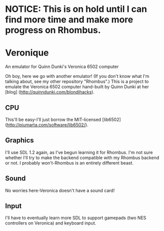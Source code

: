 # NOTICE: This is on hold until I can find more time and make more progress on Rhombus.

# Veronique
An emulator for Quinn Dunki's Veronica 6502 computer

Oh boy, here we go with another emulator! (If you don't know what I'm talking about, see my other repository "Rhombus".)
This is a project to emulate the Veronica 6502 computer hand-built by Quinn Dunki at her [blog] (http://quinndunki.com/blondihacks).

## CPU
This'll be easy-I'll just borrow the MIT-licensed [lib6502] (http://piumarta.com/software/lib6502/).

## Graphics
I'll use SDL 1.2 again, as I've begun learning it for Rhombus. I'm not sure whether I'll try to make the backend compatible with my Rhombus backend or not. I probably won't-Rhombus is an entirely different beast.

## Sound
No worries here-Veronica doesn't have a sound card!

## Input
I'll have to eventually learn more SDL to support gamepads (two NES controllers on Veronica) and keyboard input.
